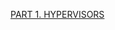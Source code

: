 [PART 1. HYPERVISORS](https://github.com/JuniorDevOps/DevOps_online_Kiev_2020Q42021Q1/tree/main/m2/task2.1/part1/README.MD)
